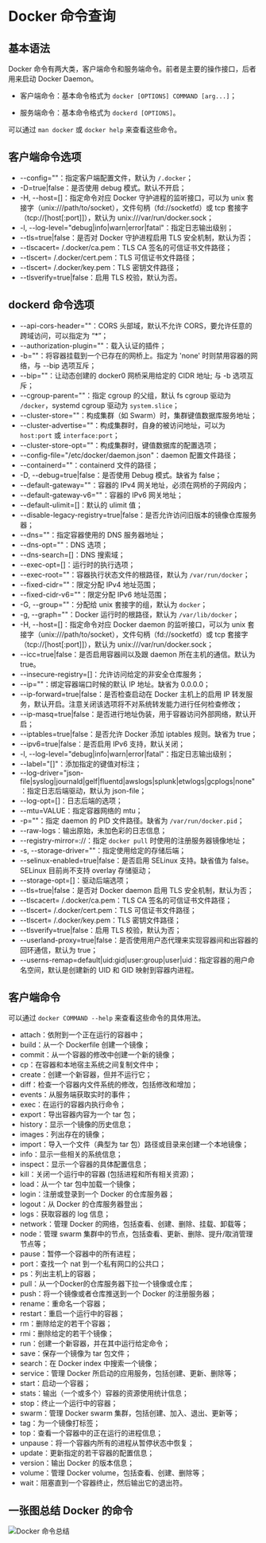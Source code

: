 # Docker 命令查询

## 基本语法

Docker 命令有两大类，客户端命令和服务端命令。前者是主要的操作接口，后者用来启动 Docker Daemon。

* 客户端命令：基本命令格式为 `docker [OPTIONS] COMMAND [arg...]`；

* 服务端命令：基本命令格式为 `dockerd [OPTIONS]`。

可以通过 `man docker` 或 `docker help` 来查看这些命令。

## 客户端命令选项

* --config=""：指定客户端配置文件，默认为 `/.docker`；
* -D=true|false：是否使用 debug 模式。默认不开启；
* -H, --host=[]：指定命令对应 Docker 守护进程的监听接口，可以为 unix 套接字（unix:///path/to/socket），文件句柄（fd://socketfd）或 tcp 套接字（tcp://[host[:port]]），默认为 unix:///var/run/docker.sock；
* -l, --log-level="debug|info|warn|error|fatal"：指定日志输出级别；
* --tls=true|false：是否对 Docker 守护进程启用 TLS 安全机制，默认为否；
* --tlscacert= /.docker/ca.pem：TLS CA 签名的可信证书文件路径；
* --tlscert= /.docker/cert.pem：TLS 可信证书文件路径；
* --tlscert= /.docker/key.pem：TLS 密钥文件路径；
* --tlsverify=true|false：启用 TLS 校验，默认为否。

## dockerd 命令选项

* --api-cors-header=""：CORS 头部域，默认不允许 CORS，要允许任意的跨域访问，可以指定为 “*”；
* --authorization-plugin=""：载入认证的插件；
* -b=""：将容器挂载到一个已存在的网桥上。指定为 'none' 时则禁用容器的网络，与 --bip 选项互斥；
* --bip=""：让动态创建的 docker0 网桥采用给定的 CIDR 地址; 与 -b 选项互斥；
* --cgroup-parent=""：指定 cgroup 的父组，默认 fs cgroup 驱动为 `/docker`，systemd cgroup 驱动为 `system.slice`；
* --cluster-store=""：构成集群（如 Swarm）时，集群键值数据库服务地址；
* --cluster-advertise=""：构成集群时，自身的被访问地址，可以为 `host:port` 或 `interface:port`；
* --cluster-store-opt=""：构成集群时，键值数据库的配置选项；
* --config-file="/etc/docker/daemon.json"：daemon 配置文件路径；
* --containerd=""：containerd 文件的路径；
* -D, --debug=true|false：是否使用 Debug 模式。缺省为 false；
* --default-gateway=""：容器的 IPv4 网关地址，必须在网桥的子网段内；
* --default-gateway-v6=""：容器的 IPv6 网关地址；
* --default-ulimit=[]：默认的 ulimit 值；
* --disable-legacy-registry=true|false：是否允许访问旧版本的镜像仓库服务器；
* --dns=""：指定容器使用的 DNS 服务器地址；
* --dns-opt=""：DNS 选项；
* --dns-search=[]：DNS 搜索域；
* --exec-opt=[]：运行时的执行选项；
* --exec-root=""：容器执行状态文件的根路径，默认为 `/var/run/docker`；
* --fixed-cidr=""：限定分配 IPv4 地址范围；
* --fixed-cidr-v6=""：限定分配 IPv6 地址范围；
* -G, --group=""：分配给 unix 套接字的组，默认为 `docker`；
* -g, --graph=""：Docker 运行时的根路径，默认为 `/var/lib/docker`；
* -H, --host=[]：指定命令对应 Docker daemon 的监听接口，可以为 unix 套接字（unix:///path/to/socket），文件句柄（fd://socketfd）或 tcp 套接字（tcp://[host[:port]]），默认为 unix:///var/run/docker.sock；
* --icc=true|false：是否启用容器间以及跟 daemon 所在主机的通信。默认为 true。
* --insecure-registry=[]：允许访问给定的非安全仓库服务；
* --ip=""：绑定容器端口时候的默认 IP 地址。缺省为 0.0.0.0；
* --ip-forward=true|false：是否检查启动在 Docker 主机上的启用 IP 转发服务，默认开启。注意关闭该选项将不对系统转发能力进行任何检查修改；
* --ip-masq=true|false：是否进行地址伪装，用于容器访问外部网络，默认开启；
* --iptables=true|false：是否允许 Docker 添加 iptables 规则。缺省为 true；
* --ipv6=true|false：是否启用 IPv6 支持，默认关闭；
* -l, --log-level="debug|info|warn|error|fatal"：指定日志输出级别；
* --label="[]"：添加指定的键值对标注；
* --log-driver="json-file|syslog|journald|gelf|fluentd|awslogs|splunk|etwlogs|gcplogs|none"：指定日志后端驱动，默认为 json-file；
* --log-opt=[]：日志后端的选项；
* --mtu=VALUE：指定容器网络的 mtu；
* -p=""：指定 daemon 的 PID 文件路径。缺省为 `/var/run/docker.pid`；
* --raw-logs：输出原始，未加色彩的日志信息；
* --registry-mirror=<scheme>://<host>：指定 `docker pull` 时使用的注册服务器镜像地址；
* -s, --storage-driver=""：指定使用给定的存储后端；
* --selinux-enabled=true|false：是否启用 SELinux 支持。缺省值为 false。SELinux 目前尚不支持 overlay 存储驱动；
* --storage-opt=[]：驱动后端选项；
* --tls=true|false：是否对 Docker daemon 启用 TLS 安全机制，默认为否；
* --tlscacert= /.docker/ca.pem：TLS CA 签名的可信证书文件路径；
* --tlscert= /.docker/cert.pem：TLS 可信证书文件路径；
* --tlscert= /.docker/key.pem：TLS 密钥文件路径；
* --tlsverify=true|false：启用 TLS 校验，默认为否；
* --userland-proxy=true|false：是否使用用户态代理来实现容器间和出容器的回环通信，默认为 true；
* --userns-remap=default|uid:gid|user:group|user|uid：指定容器的用户命名空间，默认是创建新的 UID 和 GID 映射到容器内进程。

## 客户端命令

可以通过 `docker COMMAND --help` 来查看这些命令的具体用法。

* attach：依附到一个正在运行的容器中；
* build：从一个 Dockerfile 创建一个镜像；
* commit：从一个容器的修改中创建一个新的镜像；
* cp：在容器和本地宿主系统之间复制文件中；
* create：创建一个新容器，但并不运行它；
* diff：检查一个容器内文件系统的修改，包括修改和增加；
* events：从服务端获取实时的事件；
* exec：在运行的容器内执行命令；
* export：导出容器内容为一个 tar 包；
* history：显示一个镜像的历史信息；
* images：列出存在的镜像；
* import：导入一个文件（典型为 tar 包）路径或目录来创建一个本地镜像；
* info：显示一些相关的系统信息；
* inspect：显示一个容器的具体配置信息；
* kill：关闭一个运行中的容器 (包括进程和所有相关资源)；
* load：从一个 tar 包中加载一个镜像；
* login：注册或登录到一个 Docker 的仓库服务器；
* logout：从 Docker 的仓库服务器登出；
* logs：获取容器的 log 信息；
* network：管理 Docker 的网络，包括查看、创建、删除、挂载、卸载等；
* node：管理 swarm 集群中的节点，包括查看、更新、删除、提升/取消管理节点等；
* pause：暂停一个容器中的所有进程；
* port：查找一个 nat 到一个私有网口的公共口；
* ps：列出主机上的容器；
* pull：从一个Docker的仓库服务器下拉一个镜像或仓库；
* push：将一个镜像或者仓库推送到一个 Docker 的注册服务器；
* rename：重命名一个容器；
* restart：重启一个运行中的容器；
* rm：删除给定的若干个容器；
* rmi：删除给定的若干个镜像；
* run：创建一个新容器，并在其中运行给定命令；
* save：保存一个镜像为 tar 包文件；
* search：在 Docker index 中搜索一个镜像；
* service：管理 Docker 所启动的应用服务，包括创建、更新、删除等；
* start：启动一个容器；
* stats：输出（一个或多个）容器的资源使用统计信息；
* stop：终止一个运行中的容器；
* swarm：管理 Docker swarm 集群，包括创建、加入、退出、更新等；
* tag：为一个镜像打标签；
* top：查看一个容器中的正在运行的进程信息；
* unpause：将一个容器内所有的进程从暂停状态中恢复；
* update：更新指定的若干容器的配置信息；
* version：输出 Docker 的版本信息；
* volume：管理 Docker volume，包括查看、创建、删除等；
* wait：阻塞直到一个容器终止，然后输出它的退出符。

## 一张图总结 Docker 的命令
![Docker 命令总结](../_images/cmd_logic.png)
